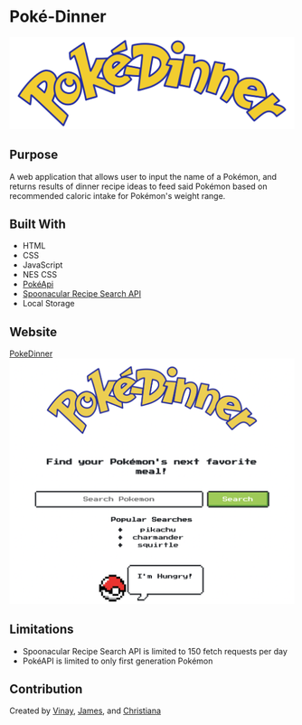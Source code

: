 # Poké-Dinner
![Poke-Dinner Logo](assets/images/pokedinner-logo.PNG)

## Purpose
A web application that allows user to input the name of a Pokémon, and returns results of dinner recipe ideas to feed said Pokémon based on recommended caloric intake for Pokémon's weight range.
## Built With
- HTML
- CSS
- JavaScript
- NES CSS
- [PokéApi](https://pokeapi.co/)
- [Spoonacular Recipe Search API](https://spoonacular.com/food-api)
- Local Storage
## Website
[PokeDinner](https://nicavulcan.github.io/PokeDinner/)
![Img coming soon](assets/images/pokedinner.png) 
## Limitations
- Spoonacular Recipe Search API is limited to 150 fetch requests per day
- PokéAPI is limited to only first generation Pokémon
## Contribution
Created by [Vinay](https://github.com/vinssm), [James](https://github.com/jtdprogramming), and [Christiana](https://github.com/NicaVulcan)
